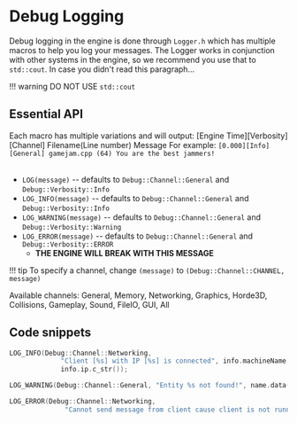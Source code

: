 # Debug Logging
Debug logging in the engine is done through `Logger.h` which has multiple macros to help you log your messages. The Logger works in conjunction with other systems in the engine, so we recommend you use that to `std::cout`. In case you didn't read this paragraph...

!!! warning
    DO NOT USE `std::cout`

## Essential API
Each macro has multiple variations and will output:
\[Engine Time\]\[Verbosity\]\[Channel\] Filename(Line number) Message
For example: `[0.000][Info][General] gamejam.cpp (64) You are the best jammers!` 
<br><br>

- `LOG(message)` -- defaults to `Debug::Channel::General` and `Debug::Verbosity::Info`
- `LOG_INFO(message)` -- defaults to `Debug::Channel::General` and `Debug::Verbosity::Info`
- `LOG_WARNING(message)` -- defaults to `Debug::Channel::General` and `Debug::Verbosity::Warning`
- `LOG_ERROR(message)` -- defaults to `Debug::Channel::General` and `Debug::Verbosity::ERROR`
    - **THE ENGINE WILL BREAK WITH THIS MESSAGE**

!!! tip
    To specify a channel, change `(message)` to `(Debug::Channel::CHANNEL, message)`

Available channels: General, Memory, Networking, Graphics, Horde3D, Collisions, Gameplay, Sound, FileIO, GUI, All

## Code snippets
```cpp
LOG_INFO(Debug::Channel::Networking,
             "Client [%s] with IP [%s] is connected", info.machineName.c_str(),
             info.ip.c_str());

LOG_WARNING(Debug::Channel::General, "Entity %s not found!", name.data());

LOG_ERROR(Debug::Channel::Networking,
              "Cannot send message from client cause client is not running");
```